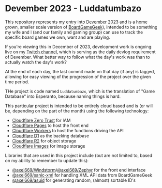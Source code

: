 # Devember 2023 - Luddatumbazo

This repository represents my entry into [Devember](https://devember.org/) 2023
and is a home grown, smaller scale version of [BoardGameGeek](https://boardgamegeek.com/)),
intended to be something my wife and I (and our family and gaming group) can
use to track the specific board games we own, want and are playing.

If you're viewing this in December of 2023, development work is ongoing live on
my [Twitch channel](https://twitch.tv/odatnurd), which is serving as the daily
devlog requirement of Devember. What better way to follow what the day's work
was than to actually watch the day's work?

At the end of each day, the last commit made on that day (if any) is tagged,
allowing for easy viewing of the progression of the project over the given time
period.

THe project is code named <code>Luddatumbazo</code>, which is the translation
of "Game Database" into Esperanto, because naming things is hard.

This particular project is intended to be entirely cloud based and is (or will
be, depending on the part of the month) using the following technology:

- [Cloudflare Zero Trust](https://www.cloudflare.com/zero-trust/) for IAM
- [Cloudflare Pages](https://www.cloudflare.com/developer-platform/pages/) to host the front end
- [Cloudflare Workers](https://www.cloudflare.com/developer-platform/workers/) to host the functions driving the API
- [Cloudflare D1](https://www.cloudflare.com/developer-platform/d1/) as the backing database
- [Cloudflare R2](https://www.cloudflare.com/developer-platform/r2/) for object storage
- [Cloudflare Images](https://www.cloudflare.com/developer-platform/cloudflare-images/) for image storage


Libraries that are used in this project include (but are not limited to, based
on my ability to remember to update this):

 - [@axel669/Windstorm](https://windstorm.axel669.net/)/[@axel669/Zephyr](https://zephyr.axel669.net/) for the front end interface
 - [@axel669/sanic-xml](https://www.npmjs.com/package/@axel669/sanic-xml) for handling XML API data from BoardGameGeek
 - [@axel669/asuid](https://asuid.axel669.net/) for generating random, (almost) sortable ID's
